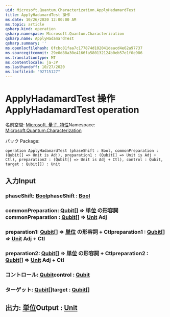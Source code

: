 ```yaml
---
uid: Microsoft.Quantum.Characterization.ApplyHadamardTest
title: ApplyHadamardTest 操作
ms.date: 10/26/2020 12:00:00 AM
ms.topic: article
qsharp.kind: operation
qsharp.namespace: Microsoft.Quantum.Characterization
qsharp.name: ApplyHadamardTest
qsharp.summary: ''
ms.openlocfilehash: 6fcbc81faa7c177874d102041daacd4e62a97737
ms.sourcegitcommit: 29e0d88a30e4166fa580132124b0eb57e1f0e986
ms.translationtype: MT
ms.contentlocale: ja-JP
ms.lasthandoff: 10/27/2020
ms.locfileid: "92715127"
---
```

# <a name="applyhadamardtest-operation"></a><span data-ttu-id="c28cd-102">ApplyHadamardTest 操作</span><span class="sxs-lookup"><span data-stu-id="c28cd-102">ApplyHadamardTest operation</span></span>

<span data-ttu-id="c28cd-103">名前空間: [Microsoft. 量子. 特性](xref:Microsoft.Quantum.Characterization)</span><span class="sxs-lookup"><span data-stu-id="c28cd-103">Namespace: [Microsoft.Quantum.Characterization](xref:Microsoft.Quantum.Characterization)</span></span>

<span data-ttu-id="c28cd-104">パック [](https://nuget.org/packages/)</span><span class="sxs-lookup"><span data-stu-id="c28cd-104">Package: [](https://nuget.org/packages/)</span></span>




```qsharp
operation ApplyHadamardTest (phaseShift : Bool, commonPreparation : (Qubit[] => Unit is Adj), preparation1 : (Qubit[] => Unit is Adj + Ctl), preparation2 : (Qubit[] => Unit is Adj + Ctl), control : Qubit, target : Qubit[]) : Unit
```


## <a name="input"></a><span data-ttu-id="c28cd-105">入力</span><span class="sxs-lookup"><span data-stu-id="c28cd-105">Input</span></span>

### <a name="phaseshift--bool"></a><span data-ttu-id="c28cd-106">phaseShift: [Bool](xref:microsoft.quantum.lang-ref.bool)</span><span class="sxs-lookup"><span data-stu-id="c28cd-106">phaseShift : [Bool](xref:microsoft.quantum.lang-ref.bool)</span></span>




### <a name="commonpreparation--qubit--unit-adj"></a><span data-ttu-id="c28cd-107">commonPreparation: [Qubit](xref:microsoft.quantum.lang-ref.qubit)[] => [単位](xref:microsoft.quantum.lang-ref.unit) の形容詞</span><span class="sxs-lookup"><span data-stu-id="c28cd-107">commonPreparation : [Qubit](xref:microsoft.quantum.lang-ref.qubit)[] => [Unit](xref:microsoft.quantum.lang-ref.unit) Adj</span></span>




### <a name="preparation1--qubit--unit-adj--ctl"></a><span data-ttu-id="c28cd-108">preparation1: [Qubit](xref:microsoft.quantum.lang-ref.qubit)[] => [単位](xref:microsoft.quantum.lang-ref.unit) の形容詞 + Ctl</span><span class="sxs-lookup"><span data-stu-id="c28cd-108">preparation1 : [Qubit](xref:microsoft.quantum.lang-ref.qubit)[] => [Unit](xref:microsoft.quantum.lang-ref.unit) Adj + Ctl</span></span>




### <a name="preparation2--qubit--unit-adj--ctl"></a><span data-ttu-id="c28cd-109">preparation2: [Qubit](xref:microsoft.quantum.lang-ref.qubit)[] => [単位](xref:microsoft.quantum.lang-ref.unit) の形容詞 + Ctl</span><span class="sxs-lookup"><span data-stu-id="c28cd-109">preparation2 : [Qubit](xref:microsoft.quantum.lang-ref.qubit)[] => [Unit](xref:microsoft.quantum.lang-ref.unit) Adj + Ctl</span></span>




### <a name="control--qubit"></a><span data-ttu-id="c28cd-110">コントロール: [Qubit](xref:microsoft.quantum.lang-ref.qubit)</span><span class="sxs-lookup"><span data-stu-id="c28cd-110">control : [Qubit](xref:microsoft.quantum.lang-ref.qubit)</span></span>




### <a name="target--qubit"></a><span data-ttu-id="c28cd-111">ターゲット: [Qubit](xref:microsoft.quantum.lang-ref.qubit)[]</span><span class="sxs-lookup"><span data-stu-id="c28cd-111">target : [Qubit](xref:microsoft.quantum.lang-ref.qubit)[]</span></span>





## <a name="output--unit"></a><span data-ttu-id="c28cd-112">出力: [単位](xref:microsoft.quantum.lang-ref.unit)</span><span class="sxs-lookup"><span data-stu-id="c28cd-112">Output : [Unit](xref:microsoft.quantum.lang-ref.unit)</span></span>

